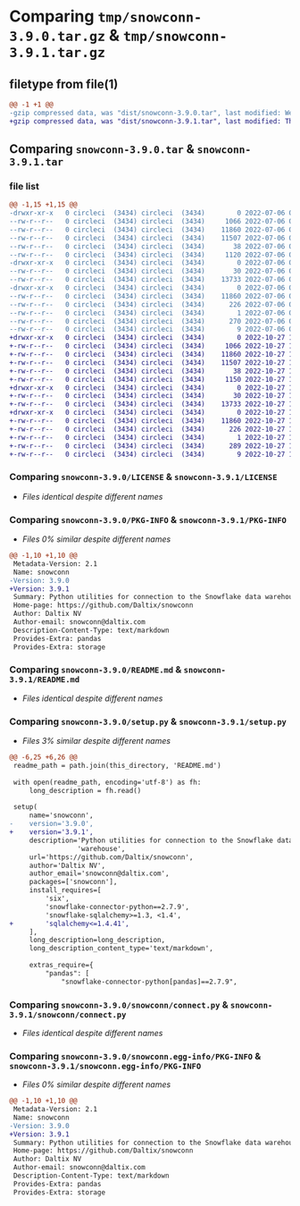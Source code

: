 # Comparing `tmp/snowconn-3.9.0.tar.gz` & `tmp/snowconn-3.9.1.tar.gz`

## filetype from file(1)

```diff
@@ -1 +1 @@
-gzip compressed data, was "dist/snowconn-3.9.0.tar", last modified: Wed Jul  6 07:55:04 2022, max compression
+gzip compressed data, was "dist/snowconn-3.9.1.tar", last modified: Thu Oct 27 16:20:24 2022, max compression
```

## Comparing `snowconn-3.9.0.tar` & `snowconn-3.9.1.tar`

### file list

```diff
@@ -1,15 +1,15 @@
-drwxr-xr-x   0 circleci  (3434) circleci  (3434)        0 2022-07-06 07:55:04.000000 snowconn-3.9.0/
--rw-r--r--   0 circleci  (3434) circleci  (3434)     1066 2022-07-06 07:54:53.000000 snowconn-3.9.0/LICENSE
--rw-r--r--   0 circleci  (3434) circleci  (3434)    11860 2022-07-06 07:55:04.000000 snowconn-3.9.0/PKG-INFO
--rw-r--r--   0 circleci  (3434) circleci  (3434)    11507 2022-07-06 07:54:53.000000 snowconn-3.9.0/README.md
--rw-r--r--   0 circleci  (3434) circleci  (3434)       38 2022-07-06 07:55:04.000000 snowconn-3.9.0/setup.cfg
--rw-r--r--   0 circleci  (3434) circleci  (3434)     1120 2022-07-06 07:54:53.000000 snowconn-3.9.0/setup.py
-drwxr-xr-x   0 circleci  (3434) circleci  (3434)        0 2022-07-06 07:55:04.000000 snowconn-3.9.0/snowconn/
--rw-r--r--   0 circleci  (3434) circleci  (3434)       30 2022-07-06 07:54:53.000000 snowconn-3.9.0/snowconn/__init__.py
--rw-r--r--   0 circleci  (3434) circleci  (3434)    13733 2022-07-06 07:54:53.000000 snowconn-3.9.0/snowconn/connect.py
-drwxr-xr-x   0 circleci  (3434) circleci  (3434)        0 2022-07-06 07:55:04.000000 snowconn-3.9.0/snowconn.egg-info/
--rw-r--r--   0 circleci  (3434) circleci  (3434)    11860 2022-07-06 07:55:04.000000 snowconn-3.9.0/snowconn.egg-info/PKG-INFO
--rw-r--r--   0 circleci  (3434) circleci  (3434)      226 2022-07-06 07:55:04.000000 snowconn-3.9.0/snowconn.egg-info/SOURCES.txt
--rw-r--r--   0 circleci  (3434) circleci  (3434)        1 2022-07-06 07:55:04.000000 snowconn-3.9.0/snowconn.egg-info/dependency_links.txt
--rw-r--r--   0 circleci  (3434) circleci  (3434)      270 2022-07-06 07:55:04.000000 snowconn-3.9.0/snowconn.egg-info/requires.txt
--rw-r--r--   0 circleci  (3434) circleci  (3434)        9 2022-07-06 07:55:04.000000 snowconn-3.9.0/snowconn.egg-info/top_level.txt
+drwxr-xr-x   0 circleci  (3434) circleci  (3434)        0 2022-10-27 16:20:24.000000 snowconn-3.9.1/
+-rw-r--r--   0 circleci  (3434) circleci  (3434)     1066 2022-10-27 16:20:12.000000 snowconn-3.9.1/LICENSE
+-rw-r--r--   0 circleci  (3434) circleci  (3434)    11860 2022-10-27 16:20:24.000000 snowconn-3.9.1/PKG-INFO
+-rw-r--r--   0 circleci  (3434) circleci  (3434)    11507 2022-10-27 16:20:12.000000 snowconn-3.9.1/README.md
+-rw-r--r--   0 circleci  (3434) circleci  (3434)       38 2022-10-27 16:20:24.000000 snowconn-3.9.1/setup.cfg
+-rw-r--r--   0 circleci  (3434) circleci  (3434)     1150 2022-10-27 16:20:12.000000 snowconn-3.9.1/setup.py
+drwxr-xr-x   0 circleci  (3434) circleci  (3434)        0 2022-10-27 16:20:24.000000 snowconn-3.9.1/snowconn/
+-rw-r--r--   0 circleci  (3434) circleci  (3434)       30 2022-10-27 16:20:12.000000 snowconn-3.9.1/snowconn/__init__.py
+-rw-r--r--   0 circleci  (3434) circleci  (3434)    13733 2022-10-27 16:20:12.000000 snowconn-3.9.1/snowconn/connect.py
+drwxr-xr-x   0 circleci  (3434) circleci  (3434)        0 2022-10-27 16:20:24.000000 snowconn-3.9.1/snowconn.egg-info/
+-rw-r--r--   0 circleci  (3434) circleci  (3434)    11860 2022-10-27 16:20:24.000000 snowconn-3.9.1/snowconn.egg-info/PKG-INFO
+-rw-r--r--   0 circleci  (3434) circleci  (3434)      226 2022-10-27 16:20:24.000000 snowconn-3.9.1/snowconn.egg-info/SOURCES.txt
+-rw-r--r--   0 circleci  (3434) circleci  (3434)        1 2022-10-27 16:20:24.000000 snowconn-3.9.1/snowconn.egg-info/dependency_links.txt
+-rw-r--r--   0 circleci  (3434) circleci  (3434)      289 2022-10-27 16:20:24.000000 snowconn-3.9.1/snowconn.egg-info/requires.txt
+-rw-r--r--   0 circleci  (3434) circleci  (3434)        9 2022-10-27 16:20:24.000000 snowconn-3.9.1/snowconn.egg-info/top_level.txt
```

### Comparing `snowconn-3.9.0/LICENSE` & `snowconn-3.9.1/LICENSE`

 * *Files identical despite different names*

### Comparing `snowconn-3.9.0/PKG-INFO` & `snowconn-3.9.1/PKG-INFO`

 * *Files 0% similar despite different names*

```diff
@@ -1,10 +1,10 @@
 Metadata-Version: 2.1
 Name: snowconn
-Version: 3.9.0
+Version: 3.9.1
 Summary: Python utilities for connection to the Snowflake data warehouse
 Home-page: https://github.com/Daltix/snowconn
 Author: Daltix NV
 Author-email: snowconn@daltix.com
 Description-Content-Type: text/markdown
 Provides-Extra: pandas
 Provides-Extra: storage
```

### Comparing `snowconn-3.9.0/README.md` & `snowconn-3.9.1/README.md`

 * *Files identical despite different names*

### Comparing `snowconn-3.9.0/setup.py` & `snowconn-3.9.1/setup.py`

 * *Files 3% similar despite different names*

```diff
@@ -6,25 +6,26 @@
 readme_path = path.join(this_directory, 'README.md')
 
 with open(readme_path, encoding='utf-8') as fh:
     long_description = fh.read()
 
 setup(
     name='snowconn',
-    version='3.9.0',
+    version='3.9.1',
     description='Python utilities for connection to the Snowflake data '
                 'warehouse',
     url='https://github.com/Daltix/snowconn',
     author='Daltix NV',
     author_email='snowconn@daltix.com',
     packages=['snowconn'],
     install_requires=[
         'six',
         'snowflake-connector-python==2.7.9',
         'snowflake-sqlalchemy>=1.3, <1.4',
+        'sqlalchemy<=1.4.41',
     ],
     long_description=long_description,
     long_description_content_type='text/markdown',
 
     extras_require={
         "pandas": [
             "snowflake-connector-python[pandas]==2.7.9",
```

### Comparing `snowconn-3.9.0/snowconn/connect.py` & `snowconn-3.9.1/snowconn/connect.py`

 * *Files identical despite different names*

### Comparing `snowconn-3.9.0/snowconn.egg-info/PKG-INFO` & `snowconn-3.9.1/snowconn.egg-info/PKG-INFO`

 * *Files 0% similar despite different names*

```diff
@@ -1,10 +1,10 @@
 Metadata-Version: 2.1
 Name: snowconn
-Version: 3.9.0
+Version: 3.9.1
 Summary: Python utilities for connection to the Snowflake data warehouse
 Home-page: https://github.com/Daltix/snowconn
 Author: Daltix NV
 Author-email: snowconn@daltix.com
 Description-Content-Type: text/markdown
 Provides-Extra: pandas
 Provides-Extra: storage
```

